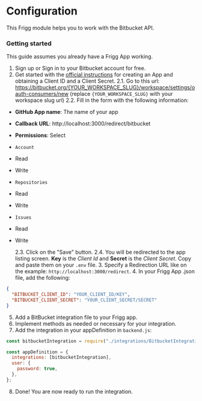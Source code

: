 # Configuration

This Frigg module helps you to work with the Bitbucket API.

### Getting started

This guide assumes you already have a Frigg App working.

1. Sign up or Sign in to your Bitbucket account for free.
2. Get started with the [official instructions](https://developer.atlassian.com/cloud/bitbucket/rest/intro/#oauth-2-0) for creating an App and obtaining a Client ID and a Client Secret.
   2.1. Go to this url: https://bitbucket.org/{YOUR_WORKSPACE_SLUG}/workspace/settings/oauth-consumers/new (replace `{YOUR_WORKSPACE_SLUG}` with your workspace slug url)
   2.2. Fill in the form with the following information:

- **GitHub App name**: The name of your app
- **Callback URL**: http://localhost:3000/redirect/bitbucket
- **Permissions**: Select
- `Account`
- Read
- Write
- `Repositories`
- Read
- Write
- `Issues`
- Read
- Write

  2.3. Click on the "Save" button.
  2.4. You will be redirected to the app listing screen. **Key** is the _Client Id_ and **Secret** is the _Client Secret_. Copy and paste them on your `.env` file. 3. Specify a Redirection URL like on the example: `http://localhost:3000/redirect`. 4. In your Frigg App .json file, add the following:

```json
{
  "BITBUCKET_CLIENT_ID": "YOUR_CLIENT_ID/KEY",
  "BITBUCKET_CLIENT_SECRET": "YOUR_CLIENT_SECRET/SECRET"
}
```

5. Add a BitBucket integration file to your Frigg app.
6. Implement methods as needed or necessary for your integration.
7. Add the integration in your appDefinition in `backend.js`:

```js
const bitbucketIntegration = require("./integrations/BitbucketIntegration.js");

const appDefinition = {
  integrations: [bitbucketIntegration],
  user: {
    password: true,
  },
};
```

8. Done! You are now ready to run the integration.
